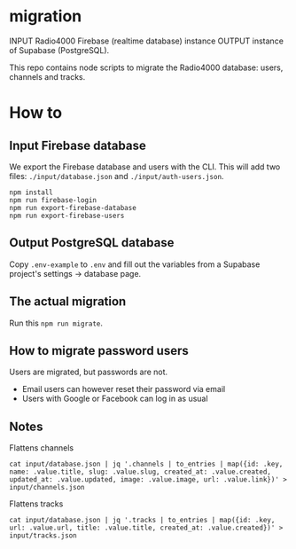 # migration

INPUT Radio4000 Firebase (realtime database) instance
OUTPUT instance of Supabase (PostgreSQL).

This repo contains node scripts to migrate the Radio4000 database: users, channels and tracks.

# How to

## Input Firebase database

We export the Firebase database and users with the CLI.
This will add two files: `./input/database.json` and `./input/auth-users.json`.

```
npm install
npm run firebase-login
npm run export-firebase-database
npm run export-firebase-users
```

## Output PostgreSQL database

Copy `.env-example` to `.env` and fill out the variables from a Supabase project's settings -> database page.

## The actual migration

Run this `npm run migrate`.

## How to migrate password users

Users are migrated, but passwords are not.

- Email users can however reset their password via email
- Users with Google or Facebook can log in as usual

## Notes

Flattens channels
```
cat input/database.json | jq '.channels | to_entries | map({id: .key, name: .value.title, slug: .value.slug, created_at: .value.created, updated_at: .value.updated, image: .value.image, url: .value.link})' > input/channels.json
```

Flattens tracks
```
cat input/database.json | jq '.tracks | to_entries | map({id: .key, url: .value.url, title: .value.title, created_at: .value.created})' > input/tracks.json
```
